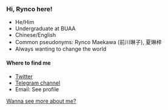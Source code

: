 ### Hi, Rynco here!

- He/Him
- Undergraduate at BUAA
- Chinese/English
- Common pseudonyms: Rynco Maekawa (前川琳子), 夏琳梓
- Always wanting to change the world

#### Where to find me

- [Twitter](https://twitter.com/lynzrand)
- [Telegram channel](https://t.me/rynif)
- Email: See profile

[Wanna see more about me?](about.md)
